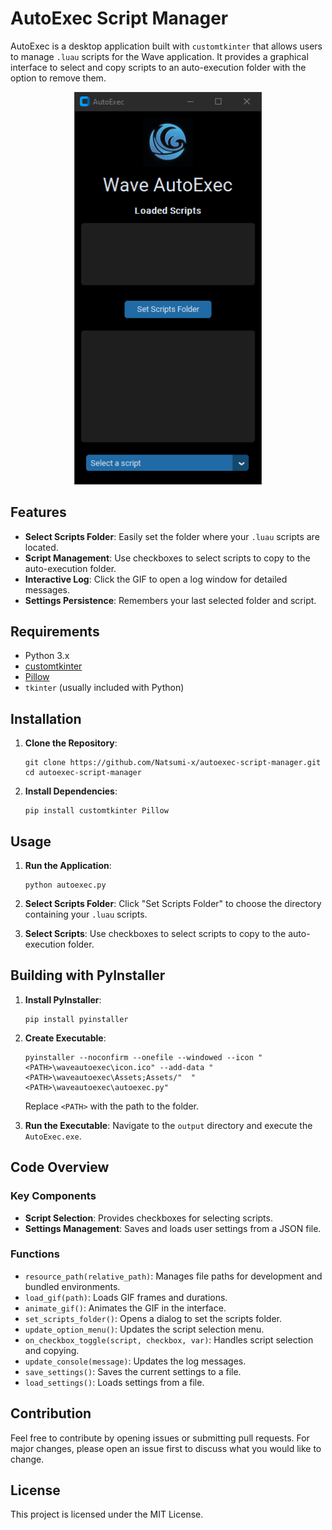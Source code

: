 # AutoExec Script Manager

AutoExec is a desktop application built with `customtkinter` that allows users to manage `.luau` scripts for the Wave application. It provides a graphical interface to select and copy scripts to an auto-execution folder with the option to remove them.

<div align="center">
  <img src="Assets/autoexec.gif" alt="AutoExec GUI" width="300">
</div>

## Features

- **Select Scripts Folder**: Easily set the folder where your `.luau` scripts are located.
- **Script Management**: Use checkboxes to select scripts to copy to the auto-execution folder.
- **Interactive Log**: Click the GIF to open a log window for detailed messages.
- **Settings Persistence**: Remembers your last selected folder and script.

## Requirements

- Python 3.x
- [customtkinter](https://github.com/TomSchimansky/CustomTkinter)
- [Pillow](https://python-pillow.org/)
- `tkinter` (usually included with Python)

## Installation

1. **Clone the Repository**:
   ```
   git clone https://github.com/Natsumi-x/autoexec-script-manager.git
   cd autoexec-script-manager
   ```

2. **Install Dependencies**:
   ```
   pip install customtkinter Pillow
   ```

## Usage

1. **Run the Application**:
   ```
   python autoexec.py
   ```

2. **Select Scripts Folder**: Click "Set Scripts Folder" to choose the directory containing your `.luau` scripts.

3. **Select Scripts**: Use checkboxes to select scripts to copy to the auto-execution folder.

## Building with PyInstaller

1. **Install PyInstaller**:
   ```
   pip install pyinstaller
   ```

2. **Create Executable**:
   ```
   pyinstaller --noconfirm --onefile --windowed --icon "<PATH>\waveautoexec\icon.ico" --add-data "<PATH>\waveautoexec\Assets;Assets/"  "<PATH>\waveautoexec\autoexec.py"
   ```
   Replace `<PATH>` with the path to the folder.

3. **Run the Executable**:
   Navigate to the `output` directory and execute the `AutoExec.exe`.

## Code Overview

### Key Components

- **Script Selection**: Provides checkboxes for selecting scripts.
- **Settings Management**: Saves and loads user settings from a JSON file.

### Functions

- `resource_path(relative_path)`: Manages file paths for development and bundled environments.
- `load_gif(path)`: Loads GIF frames and durations.
- `animate_gif()`: Animates the GIF in the interface.
- `set_scripts_folder()`: Opens a dialog to set the scripts folder.
- `update_option_menu()`: Updates the script selection menu.
- `on_checkbox_toggle(script, checkbox, var)`: Handles script selection and copying.
- `update_console(message)`: Updates the log messages.
- `save_settings()`: Saves the current settings to a file.
- `load_settings()`: Loads settings from a file.

## Contribution

Feel free to contribute by opening issues or submitting pull requests. For major changes, please open an issue first to discuss what you would like to change.

## License

This project is licensed under the MIT License.
